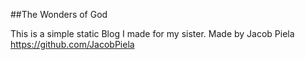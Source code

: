 ##The Wonders of God

This is a simple static Blog I made for my sister.
Made by Jacob Piela <https://github.com/JacobPiela>

